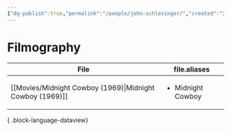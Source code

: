 ```yaml
---
{"dg-publish":true,"permalink":"/people/john-schlesinger/","created":"2024-06-17","updated":"2024-06-17"}
---
```



# Filmography

| File                                                         | file.aliases                      |
| ------------------------------------------------------------ | --------------------------------- |
| [[Movies/Midnight Cowboy (1969)\|Midnight Cowboy (1969)]] | <ul><li>Midnight Cowboy</li></ul> |

{ .block-language-dataview}
